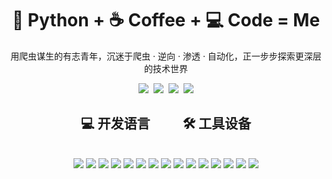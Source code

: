 <h1 align="center">🐍 Python + ☕ Coffee + 💻 Code = Me</h1>
<p align='center'>
  用爬虫谋生的有志青年，沉迷于爬虫 · 逆向 · 渗透 · 自动化，正一步步探索更深层的技术世界
</p>

<div align="center">
  <a href="https://www.jiangongfang.top"><img src="https://img.shields.io/badge/Web-%E4%B8%AA%E4%BA%BA%E7%BD%91%E7%AB%99-blue?style=flat&logo=google-chrome&logoColor=white"></a>&nbsp;
  <a href="https://x.com/xiaomuge898/"><img src="https://img.shields.io/badge/Twitter-推特-1B1B1B?style=flat&logo=x&logoColor=white" /></a>&nbsp;
  <a href="https://blog.csdn.net/weixin_46625757"><img src="https://img.shields.io/badge/CSDN-博客-DC143C?style=flat&logo=csdn&logoColor=white" /></a>&nbsp;
  <img src="https://img.shields.io/badge/微信-QHJ__WZ-DC143C?style=flat&logo=wechat&logoColor=white" />
</div>

<div align="center">
    <h2>💻 开发语言 &emsp;&emsp; 🛠️ 工具设备</h2>
    <br/>
    <img src="https://img.shields.io/badge/-HTML5-FF6C00?style=flat&logo=html5&logoColor=white" />
    <img src="https://img.shields.io/badge/-JavaScript-F7DF1E?style=flat&logo=javascript&logoColor=black" />
    <img src="https://img.shields.io/badge/-Python-306998?style=flat&logo=Python&logoColor=white" />
    <img src="https://img.shields.io/badge/-Node.js-339933?style=flat&logo=Node.js&logoColor=white" />
    <img src="https://img.shields.io/badge/-MySQL-4479A1?style=flat&logo=MySQL&logoColor=white" />
    <img src="https://img.shields.io/badge/-Redis-DC382D?style=flat&logo=Redis&logoColor=white" />
    <img src="https://img.shields.io/badge/-Nginx-009639?style=flat&logo=Nginx&logoColor=white" />
    <img src="https://img.shields.io/badge/-Docker-2496ED?style=flat&logo=Docker&logoColor=white" />
    <img src="https://img.shields.io/badge/-Linux-FCC624?style=flat&logo=Debian&logoColor=black" />
    <img src="https://img.shields.io/badge/-Git-F05032?style=flat&logo=git&logoColor=white" />
    <img src="https://img.shields.io/badge/-GitHub-181717?style=flat&logo=github&logoColor=white" />
    <img src="https://img.shields.io/badge/-PyCharm-000000?style=flat&logo=PyCharm&logoColor=white" />
    <img src="https://img.shields.io/badge/-QT-41CD52?style=flat&logo=QT&logoColor=white" />
    <img src="https://img.shields.io/badge/-Fiddler-3399FF?style=flat&logo=Fiddler&logoColor=white" />
    <img src="https://img.shields.io/badge/-Clash%20Verge-FF4500?style=flat&logo=Clash&logoColor=white" />
</div>